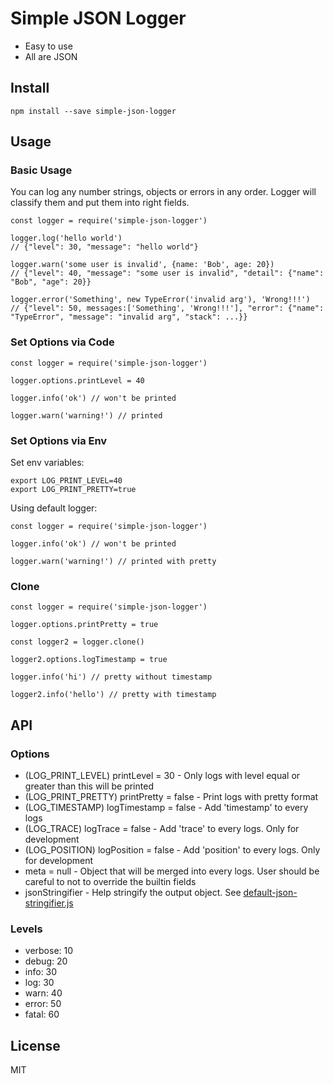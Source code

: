 # Simple JSON Logger

- Easy to use
- All are JSON

## Install

```
npm install --save simple-json-logger
```

## Usage

### Basic Usage

You can log any number strings, objects or errors in any order. Logger
will classify them and put them into right fields.

```
const logger = require('simple-json-logger')

logger.log('hello world')
// {"level": 30, "message": "hello world"}

logger.warn('some user is invalid', {name: 'Bob', age: 20})
// {"level": 40, "message": "some user is invalid", "detail": {"name": "Bob", "age": 20}}

logger.error('Something', new TypeError('invalid arg'), 'Wrong!!!')
// {"level": 50, messages:['Something', 'Wrong!!!'], "error": {"name": "TypeError", "message": "invalid arg", "stack": ...}}
```

### Set Options via Code

```
const logger = require('simple-json-logger')

logger.options.printLevel = 40

logger.info('ok') // won't be printed

logger.warn('warning!') // printed
```

### Set Options via Env

Set env variables:

```
export LOG_PRINT_LEVEL=40
export LOG_PRINT_PRETTY=true
```

Using default logger:

```
const logger = require('simple-json-logger')

logger.info('ok') // won't be printed

logger.warn('warning!') // printed with pretty
```

### Clone

```
const logger = require('simple-json-logger')

logger.options.printPretty = true

const logger2 = logger.clone()

logger2.options.logTimestamp = true

logger.info('hi') // pretty without timestamp

logger2.info('hello') // pretty with timestamp
```

## API

### Options

- (LOG_PRINT_LEVEL) printLevel = 30 - Only logs with level equal or greater than this will be printed
- (LOG_PRINT_PRETTY) printPretty = false - Print logs with pretty format
- (LOG_TIMESTAMP) logTimestamp = false - Add 'timestamp' to every logs
- (LOG_TRACE) logTrace = false - Add 'trace' to every logs. Only for development
- (LOG_POSITION) logPosition = false - Add 'position' to every logs. Only for development
- meta = null - Object that will be merged into every logs. User should be careful to not to override the builtin fields
- jsonStringifier - Help stringify the output object. See [default-json-stringifier.js](./default-json-stringifier.js)

### Levels

- verbose: 10
- debug: 20
- info: 30
- log: 30
- warn: 40
- error: 50
- fatal: 60

## License

MIT
